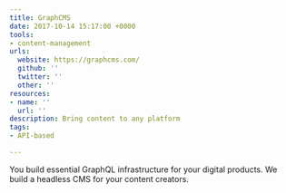 ```yaml
---
title: GraphCMS
date: 2017-10-14 15:17:00 +0000
tools:
- content-management
urls:
  website: https://graphcms.com/
  github: ''
  twitter: ''
  other: ''
resources:
- name: ''
  url: ''
description: Bring content to any platform
tags:
- API-based

---
```

You build essential GraphQL infrastructure for your digital products. We build a headless CMS for your content creators.
